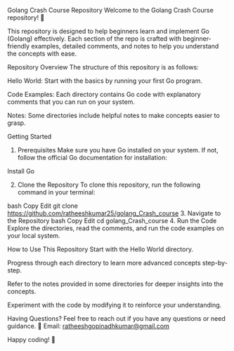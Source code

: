 Golang Crash Course Repository
Welcome to the Golang Crash Course repository! 🎉

This repository is designed to help beginners learn and implement Go (Golang) effectively. Each section of the repo is crafted with beginner-friendly examples, detailed comments, and notes to help you understand the concepts with ease.

Repository Overview
The structure of this repository is as follows:

Hello World: Start with the basics by running your first Go program.

Code Examples: Each directory contains Go code with explanatory comments that you can run on your system.

Notes: Some directories include helpful notes to make concepts easier to grasp.

Getting Started
1. Prerequisites
Make sure you have Go installed on your system. If not, follow the official Go documentation for installation:

Install Go

2. Clone the Repository
To clone this repository, run the following command in your terminal:

bash
Copy
Edit
git clone https://github.com/ratheeshkumar25/golang_Crash_course
3. Navigate to the Repository
bash
Copy
Edit
cd golang_Crash_course
4. Run the Code
Explore the directories, read the comments, and run the code examples on your local system.

How to Use This Repository
Start with the Hello World directory.

Progress through each directory to learn more advanced concepts step-by-step.

Refer to the notes provided in some directories for deeper insights into the concepts.

Experiment with the code by modifying it to reinforce your understanding.

Having Questions?
Feel free to reach out if you have any questions or need guidance.
📧 Email: ratheeshgopinadhkumar@gmail.com

Happy coding! 🚀
